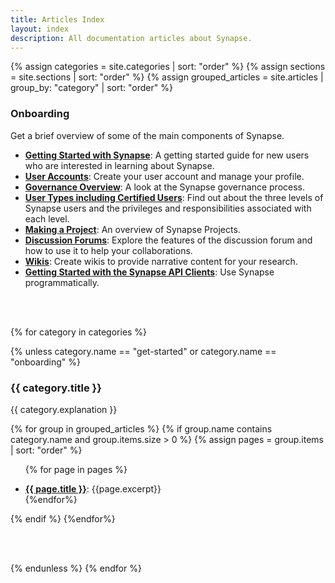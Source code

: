 ```yaml
---
title: Articles Index
layout: index
description: All documentation articles about Synapse.
---
```


<div class="col-xs-12 col-md-12 col-lg-12" id="subjects">

{% assign categories = site.categories | sort: "order" %}
{% assign sections = site.sections | sort: "order" %}
{% assign grouped_articles = site.articles | group_by: "category" | sort: "order"  %}

<!-- Onboarding needs a specific ordering that is difficult to get with a loop.
	 Instead, we have to hardcode the ordering for the onboarding category.
	 Note that if the excerpt changes in the article, it will not reflect the
	 change on the index page. The excerpt must be updated here.
-->
<div class="tab-pane active" id="onboarding">

<h3>Onboarding</h3>
<p>Get a brief overview of some of the main components of Synapse.</p>

<ul>
<li><b><a href="getting_started.html">Getting Started with Synapse</a></b>: A getting started guide for new users who are interested in learning about Synapse.</li>
<li><b><a href="user_profiles.html">User Accounts</a></b>: Create your user account and manage your profile.</li>
<li><b><a href="governance.html">Governance Overview</a></b>: A look at the Synapse governance process.</li>
<li><b><a href="accounts_certified_users_and_profile_validation.html">User Types including Certified Users</a></b>: Find out about the three levels of Synapse users and the privileges and responsibilities associated with each level.</li>
<li><b><a href="making_a_project.html">Making a Project</a></b>: An overview of Synapse Projects.</li>
<li><b><a href="discussion.html">Discussion Forums</a></b>: Explore the features of the discussion forum and how to use it to help your collaborations.</li>
<li><b><a href="wikis.html">Wikis</a></b>: Create wikis to provide narrative content for your research.</li>
<li><b><a href="getting_started_clients.html">Getting Started with the Synapse API Clients</a></b>: Use Synapse programmatically.</li>
</ul>
<br/>
<br/>
</div>

<!-- Create rest of categories that don't need to be manually hand-crafted. -->
{% for category in categories %}

<!--- The get started and onboarding 'categories' are only used for the card on the index page. --->
<!--- They should be skipped here. --->
{% unless category.name == "get-started" or category.name == "onboarding" %}

<div class="tab-pane active" id="{{ category.name }}">

<h3>{{ category.title }}</h3>
<p>{{ category.explanation }}</p>

{% for group in grouped_articles %}
{% if group.name contains category.name and group.items.size > 0 %}
{% assign pages = group.items | sort: "order" %}

<ul>

{% for page in pages %}
<li><b><a href="{{ page.url | relative_url}}">{{ page.title }}</a></b>: {{page.excerpt}}</li> {%endfor%}
</ul>

{% endif %}
{%endfor%}

</div>

<!-- TODO replace this with style -->
<br/>
<br/>

{% endunless %}
{% endfor %}

</div>

<div class="clearfix"></div>
